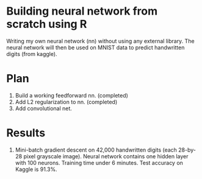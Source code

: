 # Building neural network from scratch using R
Writing my own neural network (nn) without using any external library.
The neural network will then be used on MNIST data to predict handwritten digits (from kaggle).

# Plan
1. Build a working feedforward nn. (completed)
2. Add L2 regularization to nn. (completed)
3. Add convolutional net.

# Results
1. Mini-batch gradient descent on 42,000 handwritten digits (each 28-by-28 pixel grayscale image). Neural network contains one hidden layer with 100 neurons. Training time under 6 minutes. Test accuracy on Kaggle is 91.3%.
